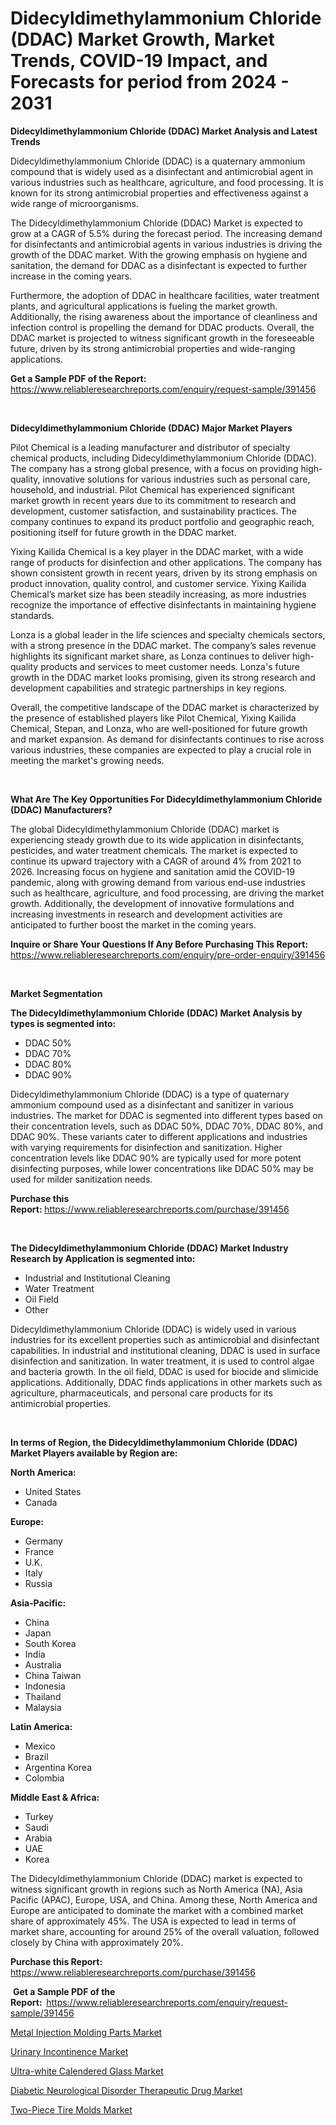 <p><h1>Didecyldimethylammonium Chloride (DDAC) Market Growth, Market Trends, COVID-19 Impact, and Forecasts for period from 2024 - 2031</h1></p><p><strong>Didecyldimethylammonium Chloride (DDAC) Market Analysis and Latest Trends</strong></p>
<p><p>Didecyldimethylammonium Chloride (DDAC) is a quaternary ammonium compound that is widely used as a disinfectant and antimicrobial agent in various industries such as healthcare, agriculture, and food processing. It is known for its strong antimicrobial properties and effectiveness against a wide range of microorganisms.</p><p>The Didecyldimethylammonium Chloride (DDAC) Market is expected to grow at a CAGR of 5.5% during the forecast period. The increasing demand for disinfectants and antimicrobial agents in various industries is driving the growth of the DDAC market. With the growing emphasis on hygiene and sanitation, the demand for DDAC as a disinfectant is expected to further increase in the coming years.</p><p>Furthermore, the adoption of DDAC in healthcare facilities, water treatment plants, and agricultural applications is fueling the market growth. Additionally, the rising awareness about the importance of cleanliness and infection control is propelling the demand for DDAC products. Overall, the DDAC market is projected to witness significant growth in the foreseeable future, driven by its strong antimicrobial properties and wide-ranging applications.</p></p>
<p><strong>Get a Sample PDF of the Report:&nbsp;</strong> <a href="https://www.reliableresearchreports.com/enquiry/request-sample/391456">https://www.reliableresearchreports.com/enquiry/request-sample/391456</a></p>
<p>&nbsp;</p>
<p><strong>Didecyldimethylammonium Chloride (DDAC) Major Market Players</strong></p>
<p><p>Pilot Chemical is a leading manufacturer and distributor of specialty chemical products, including Didecyldimethylammonium Chloride (DDAC). The company has a strong global presence, with a focus on providing high-quality, innovative solutions for various industries such as personal care, household, and industrial. Pilot Chemical has experienced significant market growth in recent years due to its commitment to research and development, customer satisfaction, and sustainability practices. The company continues to expand its product portfolio and geographic reach, positioning itself for future growth in the DDAC market.</p><p>Yixing Kailida Chemical is a key player in the DDAC market, with a wide range of products for disinfection and other applications. The company has shown consistent growth in recent years, driven by its strong emphasis on product innovation, quality control, and customer service. Yixing Kailida Chemical’s market size has been steadily increasing, as more industries recognize the importance of effective disinfectants in maintaining hygiene standards.</p><p>Lonza is a global leader in the life sciences and specialty chemicals sectors, with a strong presence in the DDAC market. The company’s sales revenue highlights its significant market share, as Lonza continues to deliver high-quality products and services to meet customer needs. Lonza's future growth in the DDAC market looks promising, given its strong research and development capabilities and strategic partnerships in key regions.</p><p>Overall, the competitive landscape of the DDAC market is characterized by the presence of established players like Pilot Chemical, Yixing Kailida Chemical, Stepan, and Lonza, who are well-positioned for future growth and market expansion. As demand for disinfectants continues to rise across various industries, these companies are expected to play a crucial role in meeting the market's growing needs.</p></p>
<p>&nbsp;</p>
<p><strong>What Are The Key Opportunities For Didecyldimethylammonium Chloride (DDAC) Manufacturers?</strong></p>
<p><p>The global Didecyldimethylammonium Chloride (DDAC) market is experiencing steady growth due to its wide application in disinfectants, pesticides, and water treatment chemicals. The market is expected to continue its upward trajectory with a CAGR of around 4% from 2021 to 2026. Increasing focus on hygiene and sanitation amid the COVID-19 pandemic, along with growing demand from various end-use industries such as healthcare, agriculture, and food processing, are driving the market growth. Additionally, the development of innovative formulations and increasing investments in research and development activities are anticipated to further boost the market in the coming years.</p></p>
<p><strong>Inquire or Share Your Questions If Any Before Purchasing This Report:</strong> <a href="https://www.reliableresearchreports.com/enquiry/pre-order-enquiry/391456">https://www.reliableresearchreports.com/enquiry/pre-order-enquiry/391456</a></p>
<p>&nbsp;</p>
<p><strong>Market Segmentation</strong></p>
<p><strong>The Didecyldimethylammonium Chloride (DDAC) Market Analysis by types is segmented into:</strong></p>
<p><ul><li>DDAC 50%</li><li>DDAC 70%</li><li>DDAC 80%</li><li>DDAC 90%</li></ul></p>
<p><p>Didecyldimethylammonium Chloride (DDAC) is a type of quaternary ammonium compound used as a disinfectant and sanitizer in various industries. The market for DDAC is segmented into different types based on their concentration levels, such as DDAC 50%, DDAC 70%, DDAC 80%, and DDAC 90%. These variants cater to different applications and industries with varying requirements for disinfection and sanitization. Higher concentration levels like DDAC 90% are typically used for more potent disinfecting purposes, while lower concentrations like DDAC 50% may be used for milder sanitization needs.</p></p>
<p><strong>Purchase this Report:&nbsp;</strong><a href="https://www.reliableresearchreports.com/purchase/391456">https://www.reliableresearchreports.com/purchase/391456</a></p>
<p>&nbsp;</p>
<p><strong>The Didecyldimethylammonium Chloride (DDAC) Market Industry Research by Application is segmented into:</strong></p>
<p><ul><li>Industrial and Institutional Cleaning</li><li>Water Treatment</li><li>Oil Field</li><li>Other</li></ul></p>
<p><p>Didecyldimethylammonium Chloride (DDAC) is widely used in various industries for its excellent properties such as antimicrobial and disinfectant capabilities. In industrial and institutional cleaning, DDAC is used in surface disinfection and sanitization. In water treatment, it is used to control algae and bacteria growth. In the oil field, DDAC is used for biocide and slimicide applications. Additionally, DDAC finds applications in other markets such as agriculture, pharmaceuticals, and personal care products for its antimicrobial properties.</p></p>
<p>&nbsp;</p>
<p><strong>In terms of Region, the Didecyldimethylammonium Chloride (DDAC) Market Players available by Region are:</strong></p>
<p>
    <p> <strong> North America: </strong>
        <ul>
            <li>United States</li>
            <li>Canada</li>
        </ul>
        </p> 
    <p> <strong> Europe: </strong>
        <ul>
            <li>Germany</li>
            <li>France</li>
            <li>U.K.</li>
            <li>Italy</li>
            <li>Russia</li>
        </ul>
        </p> 
    <p> <strong> Asia-Pacific: </strong>
        <ul>
            <li>China</li>
            <li>Japan</li>
            <li>South Korea</li>
            <li>India</li>
            <li>Australia</li>
            <li>China Taiwan</li>
            <li>Indonesia</li>
            <li>Thailand</li>
            <li>Malaysia</li>
        </ul>
        </p> 
    <p> <strong> Latin America: </strong>
        <ul>
            <li>Mexico</li>
            <li>Brazil</li>
            <li>Argentina Korea</li>
            <li>Colombia</li>
        </ul>
        </p> 
    <p> <strong> Middle East & Africa: </strong>
        <ul>
            <li>Turkey</li>
            <li>Saudi</li>
            <li>Arabia</li>
            <li>UAE</li>
            <li>Korea</li>
        </ul>
    </p>
    </p>
<p><p>The Didecyldimethylammonium Chloride (DDAC) market is expected to witness significant growth in regions such as North America (NA), Asia Pacific (APAC), Europe, USA, and China. Among these, North America and Europe are anticipated to dominate the market with a combined market share of approximately 45%. The USA is expected to lead in terms of market share, accounting for around 25% of the overall valuation, followed closely by China with approximately 20%.</p></p>
<p><strong>Purchase this Report: </strong><a href="https://www.reliableresearchreports.com/purchase/391456">https://www.reliableresearchreports.com/purchase/391456</a></p>
<p>&nbsp;<strong>Get a Sample PDF of the Report:&nbsp;&nbsp;</strong><a href="https://www.reliableresearchreports.com/enquiry/request-sample/391456">https://www.reliableresearchreports.com/enquiry/request-sample/391456</a></p>
<p><strong></strong></p>
<p><p><a href="https://view.publitas.com/reportprime-1/metal-injection-molding-parts-market-size-market-share-and-global-market-analysis-report-2024-2031/">Metal Injection Molding Parts Market</a></p><p><a href="https://view.publitas.com/reportprime-1/urinary-incontinence-market-size-market-share-and-global-market-analysis-report-2024-2031/">Urinary Incontinence Market</a></p><p><a href="https://acidic-farm-354.notion.site/Ultra-white-Calendered-Glass-Market-Size-Furnishes-Valuable-Information-Encompassing-Market-Share-M-828cc960072644b98254206f101eb5bd">Ultra-white Calendered Glass Market</a></p><p><a href="https://glittery-fuchsia-86a.notion.site/Diabetic-Neurological-Disorder-Therapeutic-Drug-Market-Research-Report-Provides-thorough-Industry-Ov-4acf5df59eeb445e969cda2314575718">Diabetic Neurological Disorder Therapeutic Drug Market</a></p><p><a href="https://glittery-fuchsia-86a.notion.site/Two-Piece-Tire-Molds-Market-with-the-goal-of-estimating-the-market-size-and-future-growth-potential--538e174d4cbd4a11a2597f4d2114600f">Two-Piece Tire Molds Market</a></p></p>